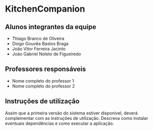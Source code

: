 # KitchenCompanion



## Alunos integrantes da equipe

* Thiago Branco de Oliveira
* Diogo Gouvêa Bastos Braga
* João Vitor Ferreira Jacinto
* João Gabriel Noleto de Figueiredo

## Professores responsáveis

* Nome completo do professor 1
* Nome completo do professor 2

## Instruções de utilização

Assim que a primeira versão do sistema estiver disponível, deverá complementar com as instruções de utilização. Descreva como instalar eventuais dependências e como executar a aplicação.
